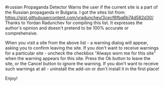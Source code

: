 #russian Propaganda Detector
Warns the user if the current site is a part of the Russian propaganda in Bulgaria.
I got the sites list from: https://gist.githubusercontent.com/yradunchev/3cecf6fba6b74d582d30/
Thanks to Yordan Radunchev for compiling this list.
It expresses the author's opinion and doesn't pretend to be 100% accurate or comprehensive.

When you visit a site from the above list - a warning dialog will appear, asking you to confirm leaving the site.
If you don't want to receive warnings for a particular site - uncheck the checkbox "Always worn me for this site" when the warning appears for this site.
Press the Ok button to leave the site, or the Cancel button to ignore the warning.
If you don't want to receive such warnings at all - uninstall the add-on or don't install it in the first place!

Enjoy!

